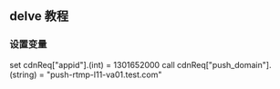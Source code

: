 ## delve 教程

### 设置变量
set cdnReq["appid"].(int) = 1301652000
call cdnReq["push_domain"].(string) = "push-rtmp-l11-va01.test.com"
